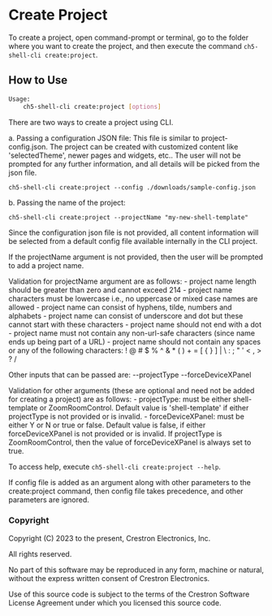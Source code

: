 # Create Project

To create a project, open command-prompt or terminal,  go to the folder where you want to create the project, and then execute the command `ch5-shell-cli create:project`.

## How to Use

```bash
Usage:
    ch5-shell-cli create:project [options]

```

There are two ways to create a project using CLI. 

a. Passing a configuration JSON file: This file is similar to project-config.json. The project can be created with customized content like 'selectedTheme', newer pages and widgets, etc.. The user will not be prompted for any further information, and all details will be picked from the json file.

`ch5-shell-cli create:project --config ./downloads/sample-config.json`

b. Passing the name of the project:

`ch5-shell-cli create:project --projectName "my-new-shell-template"`

Since the configuration json file is not provided, all content information will be selected from a default config file available internally in the CLI project. 

If the projectName argument is not provided, then the user will be prompted to add a project name. 

Validation for projectName argument are as follows:
    - project name length should be greater than zero and cannot exceed 214
    - project name characters must be lowercase i.e., no uppercase or mixed case names are allowed
    - project name can consist of hyphens, tilde, numbers and alphabets
    - project name can consist of underscore and dot but these cannot start with these characters
    - project name should not end with a dot
    - project name must not contain any non-url-safe characters (since name ends up being part of a URL)
    - project name should not contain any spaces or any of the following characters: ! @ # $ % ^ & * ( ) + = [ { } ] | \ : ; " ' < , > ? /

Other inputs that can be passed are: 
    --projectType
    --forceDeviceXPanel

Validation for other arguments (these are optional and need not be added for creating a project) are as follows:
    - projectType: must be either shell-template or ZoomRoomControl. Default value is 'shell-template' if either projectType is not provided or is invalid.
    - forceDeviceXPanel: must be either Y or N or true or false. Default value is false, if either forceDeviceXPanel is not provided or is invalid. If projectType is ZoomRoomControl, then the value of forceDeviceXPanel is always set to true.


To access help, execute `ch5-shell-cli create:project --help`.

If config file is added as an argument along with other parameters to the create:project command, then config file takes precedence, and other parameters are ignored.

### Copyright

Copyright (C) 2023 to the present, Crestron Electronics, Inc.

All rights reserved.

No part of this software may be reproduced in any form, machine
or natural, without the express written consent of Crestron Electronics.

Use of this source code is subject to the terms of the Crestron Software License Agreement
under which you licensed this source code.